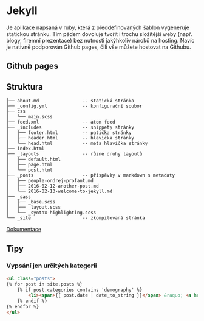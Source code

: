 # Jekyll

Je aplikace napsaná v ruby, která z předdefinovaných šablon vygeneruje statickou
stránku. Tím pádem dovoluje tvořit i trochu složitější weby (např. blogy,
firemní prezentace) bez nutnosti jakýhkoliv nároků na hosting. Navíc je nativně
podporován Github pages, čili vše můžete hostovat na Githubu.

## Github pages

## Struktura

```
├── about.md                -- statická stránka
├── _config.yml             -- konfigurační soubor
├── css                         
│   └── main.scss
├── feed.xml                -- atom feed             
├── _includes               -- snippety stránky
│   ├── footer.html         -- patička stránky
│   ├── header.html         -- hlavička stránky
│   └── head.html           -- meta hlavička stránky
├── index.html              
├── _layouts                -- různé druhy layoutů
│   ├── default.html
│   ├── page.html
│   └── post.html
├── _posts                  -- příspěvky v markdown s metadaty
│   ├── people-ondrej-profant.md
│   ├── 2016-02-12-another-post.md
│   └── 2016-02-13-welcome-to-jekyll.md
├── _sass
│   ├── _base.scss
│   ├── _layout.scss
│   └── _syntax-highlighting.scss
└── _site                   -- zkompilovaná stránka
```

[Dokumentace](http://jekyllrb.com/docs/structure/)

## Tipy

### Vypsání jen určitých kategorii

```html
<ul class="posts">
{% for post in site.posts %}
    {% if post.categories contains 'demography' %}
        <li><span>{{ post.date | date_to_string }}</span> &raquo; <a href="{{ BASE_PATH }}{{ post.url }}">{{ post.title }}</a></li>
    {% endif %}
{% endfor %}
</ul>
```
